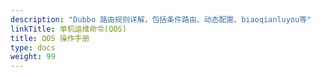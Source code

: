 ```yaml
---
description: "Dubbo 路由规则详解，包括条件路由、动态配置、biaoqianluyou等"
linkTitle: 单机运维命令(QOS)
title: QOS 操作手册
type: docs
weight: 99
---
```

